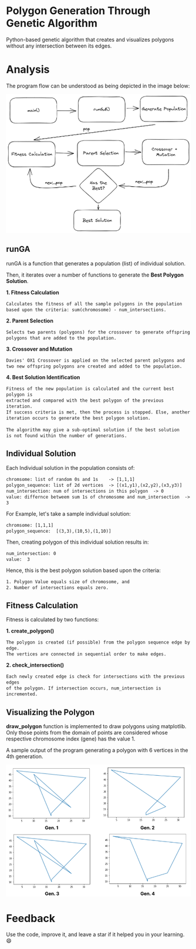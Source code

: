 # Polygon Generation Through Genetic Algorithm
Python-based genetic algorithm that creates and visualizes polygons without any intersection between its edges.

# Analysis

The program flow can be understood as being depicted in the image below:

![flowchart](https://github.com/faheem-mfm98/polygon_generation_genetic_algorithm/blob/main/images/algorithm_flowchart2.png)


## runGA

runGA is a function that generates a population (list) of individual solution.

Then, it iterates over a number of functions to generate the **Best Polygon Solution**.

**1. Fitness Calculation**

	Calculates the fitness of all the sample polygons in the population
	based upon the criteria: sum(chromosome) - num_intersections.  

**2. Parent Selection**

	Selects two parents (polygons) for the crossover to generate offspring
	polygons that are added to the population.
 
**3. Crossover and Mutation**

	Davies' OX1 Crossover is applied on the selected parent polygons and 
	two new offspring polygons are created and added to the population.

**4. Best Solution Identification**

	Fitness of the new population is calculated and the current best polygon is
	extracted and compared with the best polygon of the previous iteration.
	If success criteria is met, then the process is stopped. Else, another
	iteration occurs to generate the best polygon solution.

	The algorithm may give a sub-optimal solution if the best solution 
	is not found within the number of generations.
	
	


## Individual Solution 

Each Individual solution in the population consists of:

```
chromsome: list of random 0s and 1s    -> [1,1,1]
polygon_sequence: list of 2d vertices  -> [(x1,y1),(x2,y2),(x3,y3)] 
num_intersection: num of intersections in this polygon  -> 0 
value: differnce betweem sum 1s of chromosome and num_intersection  -> 3
```

For Example, let's take a sample individual solution:

```
chromsome: [1,1,1]
polygon_sequence:  [(3,3),(10,5),(1,10)]
```
Then, creating polygon of this individual solution results in:

```
num_intersection: 0
value:  3
```

Hence, this is the best polygon solution based upon the criteria:
```
1. Polygon Value equals size of chromosome, and
2. Number of intersections equals zero.
```

## Fitness Calculation

Fitness is calculated by two functions:

**1. create_polygon()**

	The polygon is created (if possible) from the polygon sequence edge by edge.
	The vertices are connected in sequential order to make edges.

**2. check_intersection()**

	Each newly created edge is check for intersections with the previous edges
	of the polygon. If intersection occurs, num_intersection is incremented.

## Visualizing the Polygon

**draw_polygon** function is implemented to draw polygons using matplotlib. Only those
points from the domain of points are considered whose respective chromosome index (gene)
has the value 1.

A sample output of the program generating a polygon with 6 vertices in the 4th generation.

![polygons](https://github.com/faheem-mfm98/polygon_generation_genetic_algorithm/blob/main/images/polygons2.png)

# Feedback

Use the code, improve it, and leave a star if it helped you in your learning. :smile:

